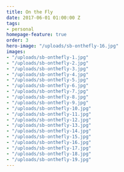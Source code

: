 ```yaml
---
title: On the Fly
date: 2017-06-01 01:00:00 Z
tags:
- personal
homepage-feature: true
order: 3
hero-image: "/uploads/sb-onthefly-16.jpg"
images:
- "/uploads/sb-onthefly-1.jpg"
- "/uploads/sb-onthefly-2.jpg"
- "/uploads/sb-onthefly-3.jpg"
- "/uploads/sb-onthefly-4.jpg"
- "/uploads/sb-onthefly-5.jpg"
- "/uploads/sb-onthefly-6.jpg"
- "/uploads/sb-onthefly-7.jpg"
- "/uploads/sb-onthefly-8.jpg"
- "/uploads/sb-onthefly-9.jpg"
- "/uploads/sb-onthefly-10.jpg"
- "/uploads/sb-onthefly-11.jpg"
- "/uploads/sb-onthefly-12.jpg"
- "/uploads/sb-onthefly-13.jpg"
- "/uploads/sb-onthefly-14.jpg"
- "/uploads/sb-onthefly-15.jpg"
- "/uploads/sb-onthefly-16.jpg"
- "/uploads/sb-onthefly-17.jpg"
- "/uploads/sb-onthefly-18.jpg"
- "/uploads/sb-onthefly-19.jpg"
---
```


